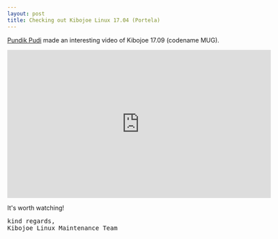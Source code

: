 ```yaml
---
layout: post
title: Checking out Kibojoe Linux 17.04 (Portela)
---
```


<p style="text-align: justify;"><a href="https://www.youtube.com/channel/UCLtaJokKu3Y-0R3yOKqOPuw">Pundik Pudi</a> made an interesting video of Kibojoe 17.09 (codename MUG).</p> 

<iframe width="605" height="340" src="https://www.youtube.com/embed/KgVHxeLilg8?ecver=1" frameborder="0" allow="autoplay; encrypted-media" allowfullscreen></iframe>

<p style="text-align: justify;">It's worth watching!</p>

<pre>kind regards,
Kibojoe Linux Maintenance Team</pre>